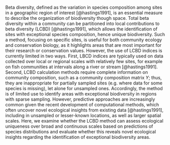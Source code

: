 Beta diversity, defined as the variation in species composition among sites in a
geographic region of interest [@hastings1991], is an essential measure to
describe the organization of biodiversity though space. Total beta diversity
within a community can be partitioned into local contributions to beta diversity
(LCBD) [@hastings1991], which allows the identification of sites with
exceptional species composition, hence unique biodiversity. Such a method,
focusing on specific sites, is useful for both community ecology and
conservation biology, as it highlights areas that are most important for their
research or conservation values. However, the use of LCBD indices is currently
limited in two ways. First, LBCD indices are typically used on data collected
over local or regional scales with relatively few sites, for example on fish
communities at intervals along a river or stream [@hastings1991]. Second,
LCBD calculation methods require complete information on community composition,
such as a community composition matrix $Y$; thus, they are inappropriate for
partially sampled sites (e.g. where data for some species is missing), let alone
for unsampled ones. Accordingly, the method is of limited use to identify areas
with exceptional biodiversity in regions with sparse sampling. However,
predictive approaches are increasingly common given the recent development of
computational methods, which often uncover novel ecological insights from
existing data [@hastings1991], including in unsampled or lesser-known
locations, as well as larger spatial scales. Here, we examine whether the LCBD
method can assess ecological uniqueness over broad and continuous scales based
on predictions of species distributions and evaluate whether this reveals novel
ecological insights regarding the identification of exceptional biodiversity
areas.